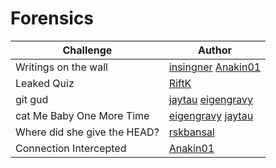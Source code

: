 # Forensics

| Challenge                    | Author                                                                                   |
| ---------------------------- | ---------------------------------------------------------------------------------------- |
| Writings on the wall         | [insingner](https://github.com/Insingner101) [Anakin01](https://github.com/ParthShitole) |
| Leaked Quiz                  | [RiftK](https://github.com/riftk)                                                        |
| git gud                      | [jaytau](https://github.com/jay-tau) [eigengravy](https://github.com/eigengravy)         |
| cat Me Baby One More Time    | [eigengravy](https://github.com/eigengravy) [jaytau](https://github.com/jay-tau)         |
| Where did she give the HEAD? | [rskbansal](https://github.com/rskbansal)                                                |
| Connection Intercepted       | [Anakin01](https://github.com/ParthShitole)                                              |
